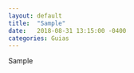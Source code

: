 ```yaml
---
layout: default
title:  "Sample"
date:   2018-08-31 13:15:00 -0400
categories: Guias
---
```


Sample
